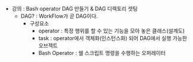 - 강의 : Bash operator DAG 만들기 & DAG 디렉토리 셋팅
    - DAG? : WorkFlow가 곧 DAG이다.
        - 구성요소 
            - operator : 특정 행위를 할 수 있는 기능을 모아 놓은 클래스(설계도)
            - task : operator에서 객체화(인스턴스화) 되어 DAG에서 실행 가능한 오브젝트
            - Bash Operator : 쉘 스크립트 명령을 수행하는 오퍼레이터 